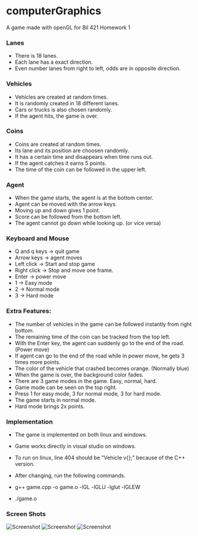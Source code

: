 # computerGraphics
A game made with openGL for Bil 421 Homework 1

### Lanes
- There is 18 lanes.
- Each lane has a exact direction.
- Even number lanes from right to left, odds are in opposite direction.

### Vehicles
- Vehicles are created at random times.
- It is randomly created in 18 different lanes.
- Cars or trucks is also chosen randomly.
- If the agent hits, the game is over.

### Coins
- Coins are created at random times.
- Its lane and its position are choosen randomly.
- It has a certain time and disappears when time runs out.
- If the agent catches it earns 5 points.
- The time of the coin can be followed in the upper left.

### Agent
- When the game starts, the agent is at the bottom center.
- Agent can be moved with the arrow keys.
- Moving up and down gives 1 point.
- Score can be followed from the bottom left.
- The agent cannot go down while looking up. (or vice versa)

### Keyboard and Mouse
- Q and q keys  -> quit game
- Arrow keys    -> agent moves
- Left click    -> Start and stop game
- Right click   -> Stop and move one frame.
- Enter         -> power move
- 1             -> Easy mode
- 2             -> Normal mode
- 3             -> Hard mode

### Extra Features:
- The number of vehicles in the game can be followed instantly from right bottom.
- The remaining time of the coin can be tracked from the top left.
- With the Enter key, the agent can suddenly go to the end of the road. (Power move)
- If agent can go to the end of the road while in power move, he gets 3 times more points.
- The color of the vehicle that crashed becomes orange. (Normally blue)
- When the game is over, the background color fades.
- There are 3 game modes in the game. Easy, normal, hard.
- Game mode can be seen on the top right.
- Press 1 for easy mode, 3 for normal mode, 3 for hard mode.
- The game starts in normal mode.
- Hard mode brings 2x points.


### Implementation
- The game is implemented on both linux and windows.
- Game works directly in visual studio on windows.

- To run on linux, line 404 should be "Vehicle v{};" because of the C++ version.
- After changing, run the following commands.
- g++ game.cpp -o game.o -lGL -lGLU -lglut -lGLEW
- ./game.o

### Screen Shots
![Screenshot](C:/Users/msaidzengin/Desktop/ss1)
![Screenshot](C:/Users/msaidzengin/Desktop/ss2)
![Screenshot](C:/Users/msaidzengin/Desktop/ss3)
